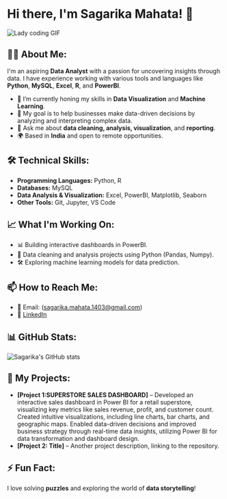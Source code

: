 # Hi there, I'm Sagarika Mahata! 👋

![Lady coding GIF](https://media2.giphy.com/media/v1.Y2lkPTc5MGI3NjExazl3dnExejVsM3g2bndsNWc2aWpvY3p3eTNlM2dxc3lvcW1ydGxqYyZlcD12MV9pbnRlcm5hbF9naWZfYnlfaWQmY3Q9Zw/xT39CV47COkGPZO3HG/giphy.webp)

## 👩‍💻 About Me:
I'm an aspiring **Data Analyst** with a passion for uncovering insights through data. I have experience working with various tools and languages like **Python**, **MySQL**, **Excel**, **R**, and **PowerBI**.

- 🌱 I’m currently honing my skills in **Data Visualization** and **Machine Learning**.
- 🎯 My goal is to help businesses make data-driven decisions by analyzing and interpreting complex data.
- 💬 Ask me about **data cleaning, analysis, visualization**, and **reporting**.
- 🌍 Based in **India** and open to remote opportunities.

## 🛠️ Technical Skills:
- **Programming Languages:** Python, R
- **Databases:** MySQL
- **Data Analysis & Visualization:** Excel, PowerBI, Matplotlib, Seaborn
- **Other Tools:** Git, Jupyter, VS Code

## 📈 What I'm Working On:
- 📊 Building interactive dashboards in PowerBI.
- 🧹 Data cleaning and analysis projects using Python (Pandas, Numpy).
- 🛠️ Exploring machine learning models for data prediction.

## 📫 How to Reach Me:
- 📧 Email: (sagarika.mahata.1403@gmail.com)
- 💼 [LinkedIn](ywww.linkedin.com/in/sagarika-mahata)

## 📊 GitHub Stats:
![Sagarika's GitHub stats](https://github-readme-stats.vercel.app/api?username=your-username&show_icons=true&theme=radical)

## 🚀 My Projects:
- **[Project 1:SUPERSTORE SALES DASHBOARD]** –  Developed an interactive sales dashboard in Power BI for a
 retail superstore, visualizing key metrics like sales revenue,
 profit, and customer count. Created intuitive visualizations,
 including line charts, bar charts, and geographic maps.
 Enabled data-driven decisions and improved business
 strategy through real-time data insights, utilizing Power BI
 for data transformation and dashboard design.
- **[Project 2: Title]** – Another project description, linking to the repository.

## ⚡ Fun Fact:
I love solving **puzzles** and exploring the world of **data storytelling**!
